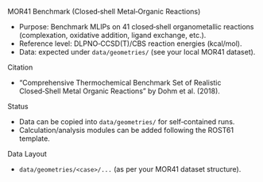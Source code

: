 MOR41 Benchmark (Closed‑shell Metal‑Organic Reactions)

- Purpose: Benchmark MLIPs on 41 closed‑shell organometallic reactions (complexation, oxidative addition, ligand exchange, etc.).
- Reference level: DLPNO‑CCSD(T)/CBS reaction energies (kcal/mol).
- Data: expected under `data/geometries/` (see your local MOR41 dataset).

Citation
- “Comprehensive Thermochemical Benchmark Set of Realistic Closed‑Shell Metal Organic Reactions” by Dohm et al. (2018).

Status
- Data can be copied into `data/geometries/` for self‑contained runs.
- Calculation/analysis modules can be added following the ROST61 template.

Data Layout
- `data/geometries/<case>/...` (as per your MOR41 dataset structure).
